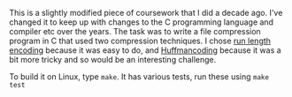 This is a slightly modified piece of coursework that I did a decade
ago.  I've changed it to keep up with changes to the C programming
language and compiler etc over the years.  The task was to write a
file compression program in C that used two compression techniques.
I chose [run length encoding](https://en.wikipedia.org/wiki/Run-length_encoding) because
it was easy to do, and [Huffmancoding](https://en.wikipedia.org/wiki/Huffman_coding) because it was a
bit more tricky and so would be an interesting challenge.

To build it on Linux, type `make`.
It has various tests, run these using `make test`
